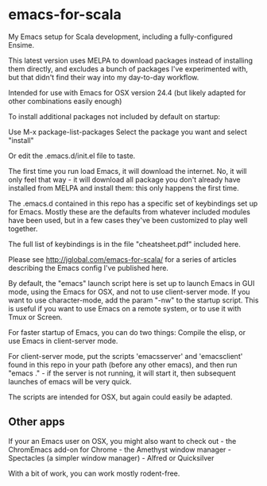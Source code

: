 emacs-for-scala
===============

My Emacs setup for Scala development, including a fully-configured Ensime.

This latest version uses MELPA to download packages instead of installing them directly, and excludes a bunch of packages I've experimented with, but that didn't find their way into my day-to-day workflow.

Intended for use with Emacs for OSX version 24.4 (but likely adapted for other combinations easily enough)

To install additional packages not included by default on startup:

Use M-x package-list-packages
Select the package you want and select "install"

Or edit the .emacs.d/init.el file to taste.

The first time you run load Emacs, it will download the internet. No, it will only feel that way - it will download all package you don't already have installed from MELPA and install them: this only happens the first time.

The .emacs.d contained in this repo has a specific set of keybindings set up for Emacs. Mostly these are the defaults from whatever included modules have been used, but in a few cases they've been customized to play well together.

The full list of keybindings is in the file "cheatsheet.pdf" included here.

Please see <a href="http://jglobal.com/emacs-for-scala/" target="_new">http://jglobal.com/emacs-for-scala/</a> for a series of articles describing the Emacs config I've published here.

By default, the "emacs" launch script here is set up to launch Emacs in GUI mode, using the Emacs for OSX, and not to use client-server mode. If you want to use character-mode, add the param "-nw" to the startup script. This is useful if you want to use Emacs on a remote system, or to use it with Tmux or Screen.
  
For faster startup of Emacs, you can do two things: Compile the elisp, or use Emacs in client-server mode.

For client-server mode, put the scripts 'emacsserver' and 'emacsclient' found in this repo in your path (before any other emacs), and then run "emacs ." - if the server is not running, it will start it, then subsequent launches of emacs will be very quick.

The scripts are intended for OSX, but again could easily be adapted.

Other apps
----------
If your an Emacs user on OSX, you might also want to check out
     - the ChromEmacs add-on for Chrome
     - the Amethyst window manager
     - Spectacles (a simpler window manager)
     - Alfred or Quicksilver

With a bit of work, you can work mostly rodent-free.
